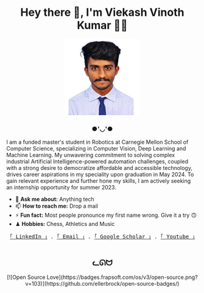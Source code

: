 <div align="center">

# Hey there 👋, I'm Viekash Vinoth Kumar 👨‍💻

<img src="MAIN.jpg" alt="RIKKA" width="200">

</div>

<div align="center">

### ●'◡'●

</div>

I am a funded master's student in Robotics at Carnegie Mellon School of Computer Science, specializing in Computer Vision, Deep Learning and Machine Learning. My unwavering commitment to solving complex industrial Artificial Intelligence-powered automation challenges, coupled with a strong desire to democratize affordable and accessible technology, drives career aspirations in my speciality upon graduation in May 2024. To gain relevant experience and further hone my skills, I am actively seeking an internship opportunity for summer 2023.

- 💬 **Ask me about:** Anything tech
- 📫 **How to reach me:** Drop a mail
- ⚡ **Fun fact:** Most people pronounce my first name wrong. Give it a try 🙃
- ♟ **Hobbies:** Chess, Athletics and Music

<div align="center">
    <samp>
        <!-- <br> -->
        <a href="https://www.linkedin.com/in/viekash-v-k/">｢ LinkedIn ｣</a> .
        <a href="mailto:vvinothk@andrew.cmu.edu">｢ Email ｣</a> .
        <a href="https://scholar.google.com/citations?user=P9ZYvMYAAAAJ&hl=en">｢ Google Scholar ｣</a> .
        <a href="https://www.youtube.com/channel/UCH5-jDMnHteogaP73q_krkQ">｢ Youtube ｣</a>
        <br>
        <br>
    </samp>
</div>

<div align="center">

## ᓚᘏᗢ

</div>



<div align="center">
[![Open Source Love](https://badges.frapsoft.com/os/v3/open-source.png?v=103)](https://github.com/ellerbrock/open-source-badges/)


</div>
